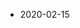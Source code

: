 * 2020-02-15 [](/2020-15-02-PoSH-Content-WagtheReal/?utm_source=blog&utm_medium=blog&utm_content=recent)
